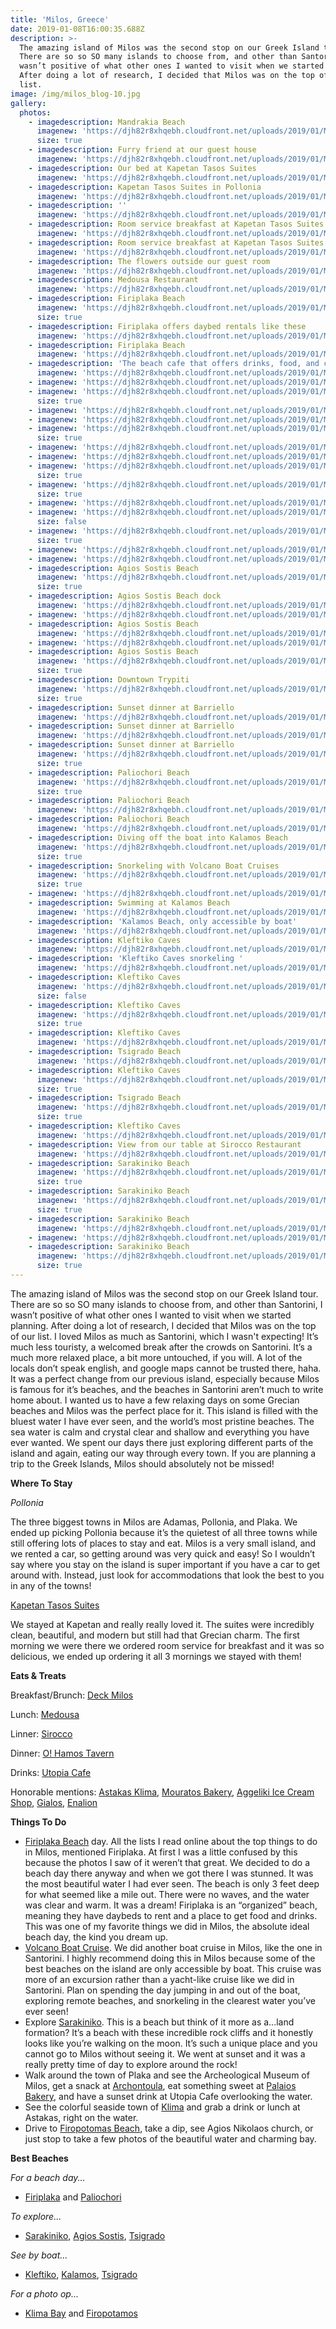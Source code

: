 ```yaml
---
title: 'Milos, Greece'
date: 2019-01-08T16:00:35.688Z
description: >-
  The amazing island of Milos was the second stop on our Greek Island tour.
  There are so so SO many islands to choose from, and other than Santorini, I
  wasn’t positive of what other ones I wanted to visit when we started planning.
  After doing a lot of research, I decided that Milos was on the top of our
  list.
image: /img/milos_blog-10.jpg
gallery:
  photos:
    - imagedescription: Mandrakia Beach
      imagenew: 'https://djh82r8xhqebh.cloudfront.net/uploads/2019/01/Milos_Blog-1.jpg'
      size: true
    - imagedescription: Furry friend at our guest house
      imagenew: 'https://djh82r8xhqebh.cloudfront.net/uploads/2019/01/Milos_Blog-2.jpg'
    - imagedescription: Our bed at Kapetan Tasos Suites
      imagenew: 'https://djh82r8xhqebh.cloudfront.net/uploads/2019/01/Milos_Blog-3.jpg'
    - imagedescription: Kapetan Tasos Suites in Pollonia
      imagenew: 'https://djh82r8xhqebh.cloudfront.net/uploads/2019/01/Milos_Blog-4.jpg'
    - imagedescription: ''
      imagenew: 'https://djh82r8xhqebh.cloudfront.net/uploads/2019/01/Milos_Blog-5.jpg'
    - imagedescription: Room service breakfast at Kapetan Tasos Suites
      imagenew: 'https://djh82r8xhqebh.cloudfront.net/uploads/2019/01/Milos_Blog-6.jpg'
    - imagedescription: Room service breakfast at Kapetan Tasos Suites
      imagenew: 'https://djh82r8xhqebh.cloudfront.net/uploads/2019/01/Milos_Blog-7.jpg'
    - imagedescription: The flowers outside our guest room
      imagenew: 'https://djh82r8xhqebh.cloudfront.net/uploads/2019/01/Milos_Blog-8.jpg'
    - imagedescription: Medousa Restaurant
      imagenew: 'https://djh82r8xhqebh.cloudfront.net/uploads/2019/01/Milos_Blog-9.jpg'
    - imagedescription: Firiplaka Beach
      imagenew: 'https://djh82r8xhqebh.cloudfront.net/uploads/2019/01/Milos_Blog-10.jpg'
      size: true
    - imagedescription: Firiplaka offers daybed rentals like these
      imagenew: 'https://djh82r8xhqebh.cloudfront.net/uploads/2019/01/Milos_Blog-11.jpg'
    - imagedescription: Firiplaka Beach
      imagenew: 'https://djh82r8xhqebh.cloudfront.net/uploads/2019/01/Milos_Blog-12.jpg'
    - imagedescription: 'The beach cafe that offers drinks, food, and coffee'
      imagenew: 'https://djh82r8xhqebh.cloudfront.net/uploads/2019/01/Milos_Blog-13.jpg'
    - imagenew: 'https://djh82r8xhqebh.cloudfront.net/uploads/2019/01/Milos_Blog-14.jpg'
    - imagenew: 'https://djh82r8xhqebh.cloudfront.net/uploads/2019/01/Milos_Blog-15.jpg'
      size: true
    - imagenew: 'https://djh82r8xhqebh.cloudfront.net/uploads/2019/01/Milos_Blog-16.jpg'
    - imagenew: 'https://djh82r8xhqebh.cloudfront.net/uploads/2019/01/Milos_Blog-17.jpg'
    - imagenew: 'https://djh82r8xhqebh.cloudfront.net/uploads/2019/01/Milos_Blog-18.jpg'
      size: true
    - imagenew: 'https://djh82r8xhqebh.cloudfront.net/uploads/2019/01/Milos_Blog-19.jpg'
    - imagenew: 'https://djh82r8xhqebh.cloudfront.net/uploads/2019/01/Milos_Blog-20.jpg'
    - imagenew: 'https://djh82r8xhqebh.cloudfront.net/uploads/2019/01/Milos_Blog-21.jpg'
      size: true
    - imagenew: 'https://djh82r8xhqebh.cloudfront.net/uploads/2019/01/Milos_Blog-22.jpg'
      size: true
    - imagenew: 'https://djh82r8xhqebh.cloudfront.net/uploads/2019/01/Milos_Blog-23.jpg'
    - imagenew: 'https://djh82r8xhqebh.cloudfront.net/uploads/2019/01/Milos_Blog-24.jpg'
      size: false
    - imagenew: 'https://djh82r8xhqebh.cloudfront.net/uploads/2019/01/Milos_Blog-25.jpg'
      size: true
    - imagenew: 'https://djh82r8xhqebh.cloudfront.net/uploads/2019/01/Milos_Blog-26.jpg'
    - imagenew: 'https://djh82r8xhqebh.cloudfront.net/uploads/2019/01/Milos_Blog-27.jpg'
    - imagedescription: Agios Sostis Beach
      imagenew: 'https://djh82r8xhqebh.cloudfront.net/uploads/2019/01/Milos_Blog-28.jpg'
      size: true
    - imagedescription: Agios Sostis Beach dock
      imagenew: 'https://djh82r8xhqebh.cloudfront.net/uploads/2019/01/Milos_Blog-29.jpg'
    - imagenew: 'https://djh82r8xhqebh.cloudfront.net/uploads/2019/01/Milos_Blog-30.jpg'
    - imagedescription: Agios Sostis Beach
      imagenew: 'https://djh82r8xhqebh.cloudfront.net/uploads/2019/01/Milos_Blog-31.jpg'
    - imagenew: 'https://djh82r8xhqebh.cloudfront.net/uploads/2019/01/Milos_Blog-32.jpg'
    - imagedescription: Agios Sostis Beach
      imagenew: 'https://djh82r8xhqebh.cloudfront.net/uploads/2019/01/Milos_Blog-33.jpg'
      size: true
    - imagedescription: Downtown Trypiti
      imagenew: 'https://djh82r8xhqebh.cloudfront.net/uploads/2019/01/Milos_Blog-34.jpg'
      size: true
    - imagedescription: Sunset dinner at Barriello
      imagenew: 'https://djh82r8xhqebh.cloudfront.net/uploads/2019/01/Milos_Blog-35.jpg'
    - imagedescription: Sunset dinner at Barriello
      imagenew: 'https://djh82r8xhqebh.cloudfront.net/uploads/2019/01/Milos_Blog-36.jpg'
    - imagedescription: Sunset dinner at Barriello
      imagenew: 'https://djh82r8xhqebh.cloudfront.net/uploads/2019/01/Milos_Blog-37.jpg'
      size: true
    - imagedescription: Paliochori Beach
      imagenew: 'https://djh82r8xhqebh.cloudfront.net/uploads/2019/01/Milos_Blog-38.jpg'
      size: true
    - imagedescription: Paliochori Beach
      imagenew: 'https://djh82r8xhqebh.cloudfront.net/uploads/2019/01/Milos_Blog-39.jpg'
    - imagedescription: Paliochori Beach
      imagenew: 'https://djh82r8xhqebh.cloudfront.net/uploads/2019/01/Milos_Blog-40.jpg'
    - imagedescription: Diving off the boat into Kalamos Beach
      imagenew: 'https://djh82r8xhqebh.cloudfront.net/uploads/2019/01/Milos_Blog-41.jpg'
      size: true
    - imagedescription: Snorkeling with Volcano Boat Cruises
      imagenew: 'https://djh82r8xhqebh.cloudfront.net/uploads/2019/01/Milos_Blog-42.jpg'
      size: true
    - imagenew: 'https://djh82r8xhqebh.cloudfront.net/uploads/2019/01/Milos_Blog-44.jpg'
    - imagedescription: Swimming at Kalamos Beach
      imagenew: 'https://djh82r8xhqebh.cloudfront.net/uploads/2019/01/Milos_Blog-43.jpg'
    - imagedescription: 'Kalamos Beach, only accessible by boat'
      imagenew: 'https://djh82r8xhqebh.cloudfront.net/uploads/2019/01/Milos_Blog-45.jpg'
    - imagedescription: Kleftiko Caves
      imagenew: 'https://djh82r8xhqebh.cloudfront.net/uploads/2019/01/Milos_Blog-46.jpg'
    - imagedescription: 'Kleftiko Caves snorkeling '
      imagenew: 'https://djh82r8xhqebh.cloudfront.net/uploads/2019/01/Milos_Blog-47.jpg'
    - imagedescription: Kleftiko Caves
      imagenew: 'https://djh82r8xhqebh.cloudfront.net/uploads/2019/01/Milos_Blog-48.jpg'
      size: false
    - imagedescription: Kleftiko Caves
      imagenew: 'https://djh82r8xhqebh.cloudfront.net/uploads/2019/01/Milos_Blog-49.jpg'
      size: true
    - imagedescription: Kleftiko Caves
      imagenew: 'https://djh82r8xhqebh.cloudfront.net/uploads/2019/01/Milos_Blog-50.jpg'
    - imagedescription: Tsigrado Beach
      imagenew: 'https://djh82r8xhqebh.cloudfront.net/uploads/2019/01/Milos_Blog-51.jpg'
    - imagedescription: Kleftiko Caves
      imagenew: 'https://djh82r8xhqebh.cloudfront.net/uploads/2019/01/Milos_Blog-52.jpg'
      size: true
    - imagedescription: Tsigrado Beach
      imagenew: 'https://djh82r8xhqebh.cloudfront.net/uploads/2019/01/Milos_Blog-53.jpg'
      size: true
    - imagedescription: Kleftiko Caves
      imagenew: 'https://djh82r8xhqebh.cloudfront.net/uploads/2019/01/Milos_Blog-54.jpg'
    - imagedescription: View from our table at Sirocco Restaurant
      imagenew: 'https://djh82r8xhqebh.cloudfront.net/uploads/2019/01/Milos_Blog-55.jpg'
    - imagedescription: Sarakiniko Beach
      imagenew: 'https://djh82r8xhqebh.cloudfront.net/uploads/2019/01/Milos_Blog-56.jpg'
      size: true
    - imagedescription: Sarakiniko Beach
      imagenew: 'https://djh82r8xhqebh.cloudfront.net/uploads/2019/01/Milos_Blog-57.jpg'
      size: true
    - imagedescription: Sarakiniko Beach
      imagenew: 'https://djh82r8xhqebh.cloudfront.net/uploads/2019/01/Milos_Blog-58.jpg'
    - imagenew: 'https://djh82r8xhqebh.cloudfront.net/uploads/2019/01/Milos_Blog-59.jpg'
    - imagedescription: Sarakiniko Beach
      imagenew: 'https://djh82r8xhqebh.cloudfront.net/uploads/2019/01/Milos_Blog-60.jpg'
      size: true
---
```

The amazing island of Milos was the second stop on our Greek Island tour. There are so so SO many islands to choose from, and other than Santorini, I wasn’t positive of what other ones I wanted to visit when we started planning. After doing a lot of research, I decided that Milos was on the top of our list. I loved Milos as much as Santorini, which I wasn't expecting! It’s much less touristy, a welcomed break after the crowds on Santorini. It’s a much more relaxed place, a bit more untouched, if you will. A lot of the locals don’t speak english, and google maps cannot be trusted there, haha. It was a perfect change from our previous island, especially because Milos is famous for it’s beaches, and the beaches in Santorini aren’t much to write home about. I wanted us to have a few relaxing days on some Grecian beaches and Milos was the perfect place for it. This island is filled with the bluest water I have ever seen, and the world’s most pristine beaches. The sea water is calm and crystal clear and shallow and everything you have ever wanted.  We spent our days there just exploring different parts of the island and again, eating our way through every town. If you are planning a trip to the Greek Islands, Milos should absolutely not be missed!

**Where To Stay**

_Pollonia_

The three biggest towns in Milos are Adamas, Pollonia, and Plaka. We ended up picking Pollonia because it’s the quietest of all three towns while still offering lots of places to stay and eat. Milos is a very small island, and we rented a car, so getting around was very quick and easy! So I wouldn’t say where you stay on the island is super important if you have a car to get around with.  Instead, just look for accommodations that look the best to you in any of the towns!

[Kapetan Tasos Suites](http://kapetantasos.gr/suites/?page_id=460)

We stayed at Kapetan and really really loved it. The suites were incredibly clean, beautiful, and modern but still had that Grecian charm.  The first morning we were there we ordered room service for breakfast and it was so delicious, we ended up ordering it all 3 mornings we stayed with them! 



**Eats & Treats**

Breakfast/Brunch: [Deck Milos](https://www.instagram.com/explore/locations/441241926345341/deck-coffee-brunch-cocktails/)

Lunch: [Medousa](https://www.instagram.com/explore/locations/825035811/medousa-milos/)

Linner: [Sirocco](https://www.instagram.com/explore/locations/316901261718682/sirocco-restaurant/)

Dinner: [O! Hamos Tavern](https://www.instagram.com/explore/locations/270014034/o-hamos/)

Drinks: [Utopia Cafe](https://www.instagram.com/explore/locations/225644387455126/utopia-cafemilos/)

Honorable mentions: [Astakas Klima](https://www.instagram.com/explore/locations/1002858849769554/astakas-klima/), [Mouratos Bakery](https://www.instagram.com/explore/locations/296712020/mouratos-bakery/), [Aggeliki Ice Cream Shop](https://www.instagram.com/explore/locations/301570181/aggeliki-ice-cream-and-desserts-milos-greece/), [Gialos](https://www.instagram.com/explore/locations/376053213/gialos-restaurant/), [Enalion](https://www.instagram.com/explore/locations/307840323/enalion/)



**Things To Do**

* [Firiplaka Beach](https://www.google.com/maps/place/Firiplaka+Beach/@36.6647119,24.4664425,15z/data=!4m12!1m6!3m5!1s0x149920fd58f8f497:0x6055e73995079901!2sFiriplaka+Beach!8m2!3d36.6657089!4d24.4657953!3m4!1s0x149920fd58f8f497:0x6055e73995079901!8m2!3d36.6657089!4d24.4657953) day. All the lists I read online about the top things to do in Milos, mentioned Firiplaka. At first I was a little confused by this because the photos I saw of it weren’t that great. We decided to do a beach day there anyway and when we got there I was stunned. It was the most beautiful water I had ever seen. The beach is only 3 feet deep for what seemed like a mile out. There were no waves, and the water was clear and warm. It was a dream! Firiplaka is an “organized” beach, meaning they have daybeds to rent and a place to get food and drinks. This was one of my favorite things we did in Milos, the absolute ideal beach day, the kind you dream up.
* [Volcano Boat Cruise](http://volcanoboat.eu/). We did another boat cruise in Milos, like the one in Santorini. I highly recommend doing this in Milos because some of the best beaches on the island are only accessible by boat. This cruise was more of an excursion rather than a yacht-like cruise like we did in Santorini. Plan on spending the day jumping in and out of the boat, exploring remote beaches, and snorkeling in the clearest water you’ve ever seen! 
* Explore [Sarakiniko](https://www.google.com/maps/place/Sarak%C3%ADniko/@36.7415649,24.4198447,15.02z/data=!4m13!1m7!3m6!1s0x149920ab9f323f3b:0x7846dcf6ac34c198!2sMilos!3b1!8m2!3d36.6914464!4d24.3935655!3m4!1s0x1498e099a99968d1:0x5d7b410fc19e9c1a!8m2!3d36.7427272!4d24.4582915). This is a beach but think of it more as a...land formation? It’s a beach with these incredible rock cliffs and it honestly looks like you’re walking on the moon. It’s such a unique place and you cannot go to Milos without seeing it. We went at sunset and it was a really pretty time of day to explore around the rock!
* Walk around the town of Plaka and see the Archeological Museum of Milos, get a snack at [Archontoula](https://www.google.com/maps/place/Archontoula/@36.7439182,24.4197723,17z/data=!3m1!4b1!4m5!3m4!1s0x1498d8ce60d4e34f:0xdc8456854647132!8m2!3d36.7439182!4d24.421961), eat something sweet at [Palaios Bakery](https://www.google.com/maps/place/PALAIOS+COFFEE+%26+PASTRY/@36.7439182,24.4197723,17z/data=!4m12!1m6!3m5!1s0x1498d8ce60d4e34f:0xdc8456854647132!2sArchontoula!8m2!3d36.7439182!4d24.421961!3m4!1s0x0:0x54cf8b8d1a193397!8m2!3d36.7441501!4d24.4218054), and have a sunset drink at Utopia Cafe overlooking the water. 
* See the colorful seaside town of [Klima](https://www.instagram.com/explore/locations/262348619/klima/) and grab a drink or lunch at Astakas, right on the water. 
* Drive to [Firopotomas Beach](https://www.google.com/maps/place/Firopotamos+Beach/@36.7578094,24.425125,17z/data=!3m1!4b1!4m5!3m4!1s0x1498d92b1de0b2bb:0x7329821b0f9cc6a8!8m2!3d36.7578094!4d24.4273137), take a dip, see Agios Nikolaos church, or just stop to take a few photos of the beautiful water and charming bay. 

**Best Beaches**

_For a beach day..._

* [Firiplaka](https://www.google.com/maps/place/Firiplaka+Beach/@36.6657089,24.4636066,17z/data=!3m1!4b1!4m5!3m4!1s0x149920fd58f8f497:0x6055e73995079901!8m2!3d36.6657089!4d24.4657953) and [Paliochori](https://www.google.com/maps/place/Paliochori+Beach/@36.6749799,24.519188,3a,75y,90t/data=!3m8!1e2!3m6!1shttps:%2F%2Fwww.paliochori.com%2Findex_files%2Fstacks-image-2187b02.jpg!2e7!3e27!6s%2F%2Flh3.googleusercontent.com%2Fproxy%2Frj5mpOiIHz_lEadepr4mNbVKTbx6HIYKBklJLV8NvTxJ_cTYy3Ufc_lQTCI11K1tWicnK8m8HN_lmLZm6g1g7pUimWiTEqhc3LsVwxpgyRe6E_ku__g4SFedZ-lbJN12fpWlhZnXgdQgUAbe5YVytZck30my8w%3Dw153-h86-k-no!7i1380!8i776!4m5!3m4!1s0x1499201f451a483f:0x11df632e3f879223!8m2!3d36.6749552!4d24.5192149)

_To explore..._

* [Sarakiniko](https://www.google.com/maps/place/Sarak%C3%ADniko/@36.7427272,24.4561028,17z/data=!3m1!4b1!4m5!3m4!1s0x1498e099a99968d1:0x5d7b410fc19e9c1a!8m2!3d36.7427272!4d24.4582915), [Agios Sostis](https://www.google.com/maps/place/Agios+Sostis+Beach/@36.6698395,24.4423353,17z/data=!3m1!4b1!4m5!3m4!1s0x149920d89f8a93f7:0xa0fb038af4ed7509!8m2!3d36.6698395!4d24.444524), [Tsigrado](https://www.google.com/maps/place/Tsigrado+Beach,+Milos/@36.6619789,24.4671089,17z/data=!3m1!4b1!4m5!3m4!1s0x14992103b2dbc733:0xac6ceb8a70263c09!8m2!3d36.6619789!4d24.4692976)

_See by boat..._

* [Kleftiko](https://www.google.com/maps/place/Kleftiko+Caves/@36.6506566,24.3302658,17z/data=!3m1!4b1!4m5!3m4!1s0x14992f55cee0899b:0x47b3691f334334a1!8m2!3d36.6506566!4d24.3324545), [Kalamos](https://www.google.com/maps/place/Kalamos+Beach/@36.6665091,24.4797253,17z/data=!3m1!4b1!4m5!3m4!1s0x14992054393cbe9d:0x655c6abca7bf14bb!8m2!3d36.6665091!4d24.481914), [Tsigrado](https://www.google.com/maps/place/Tsigrado+Beach,+Milos/@36.6619789,24.4671089,17z/data=!3m1!4b1!4m5!3m4!1s0x14992103b2dbc733:0xac6ceb8a70263c09!8m2!3d36.6619789!4d24.4692976)

_For a photo op..._

* [Klima Bay](https://www.google.com/maps/place/Klima,+Greece/@36.7349519,24.418587,18z/data=!3m1!4b1!4m5!3m4!1s0x1498d8b7cb30f5a3:0xa8ed0d5676dc6e85!8m2!3d36.7347278!4d24.4204951) and [Firopotamos](https://www.google.com/maps/place/Firopotamos+Beach/@36.7578094,24.425125,17z/data=!3m1!4b1!4m5!3m4!1s0x1498d92b1de0b2bb:0x7329821b0f9cc6a8!8m2!3d36.7578094!4d24.4273137)
